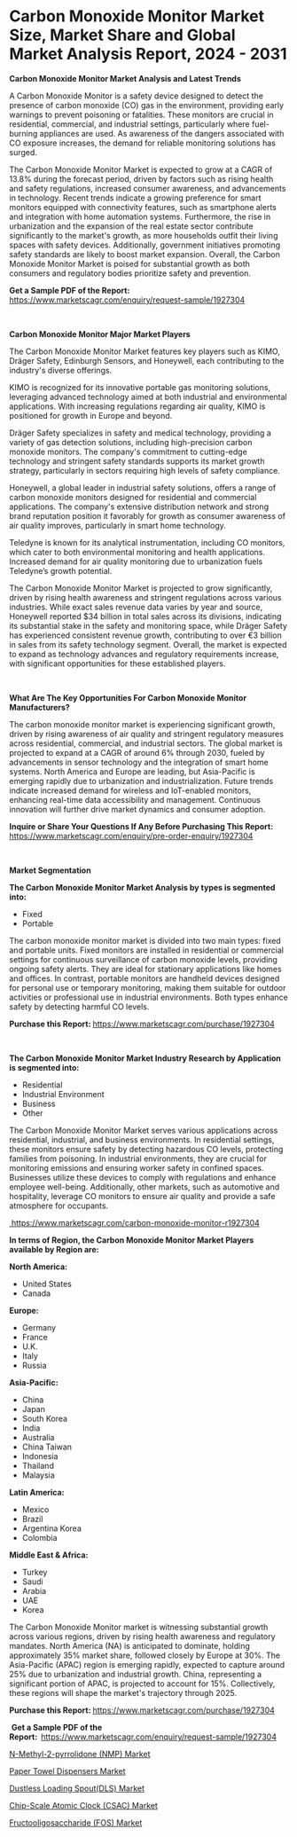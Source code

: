 <p><h1>Carbon Monoxide Monitor Market Size, Market Share and Global Market Analysis Report, 2024 - 2031</h1></p><p><strong>Carbon Monoxide Monitor Market Analysis and Latest Trends</strong></p>
<p><p>A Carbon Monoxide Monitor is a safety device designed to detect the presence of carbon monoxide (CO) gas in the environment, providing early warnings to prevent poisoning or fatalities. These monitors are crucial in residential, commercial, and industrial settings, particularly where fuel-burning appliances are used. As awareness of the dangers associated with CO exposure increases, the demand for reliable monitoring solutions has surged.</p><p>The Carbon Monoxide Monitor Market is expected to grow at a CAGR of 13.8% during the forecast period, driven by factors such as rising health and safety regulations, increased consumer awareness, and advancements in technology. Recent trends indicate a growing preference for smart monitors equipped with connectivity features, such as smartphone alerts and integration with home automation systems. Furthermore, the rise in urbanization and the expansion of the real estate sector contribute significantly to the market's growth, as more households outfit their living spaces with safety devices. Additionally, government initiatives promoting safety standards are likely to boost market expansion. Overall, the Carbon Monoxide Monitor Market is poised for substantial growth as both consumers and regulatory bodies prioritize safety and prevention.</p></p>
<p><strong>Get a Sample PDF of the Report:&nbsp;</strong> <a href="https://www.marketscagr.com/enquiry/request-sample/1927304?utm_campaign=1801&utm_medium=2&utm_source=Github&utm_content=ia&utm_term=25102024&utm_id=carbon-monoxide-monitor">https://www.marketscagr.com/enquiry/request-sample/1927304</a></p>
<p>&nbsp;</p>
<p><strong>Carbon Monoxide Monitor Major Market Players</strong></p>
<p><p>The Carbon Monoxide Monitor Market features key players such as KIMO, Dräger Safety, Edinburgh Sensors, and Honeywell, each contributing to the industry's diverse offerings. </p><p>KIMO is recognized for its innovative portable gas monitoring solutions, leveraging advanced technology aimed at both industrial and environmental applications. With increasing regulations regarding air quality, KIMO is positioned for growth in Europe and beyond.</p><p>Dräger Safety specializes in safety and medical technology, providing a variety of gas detection solutions, including high-precision carbon monoxide monitors. The company's commitment to cutting-edge technology and stringent safety standards supports its market growth strategy, particularly in sectors requiring high levels of safety compliance.</p><p>Honeywell, a global leader in industrial safety solutions, offers a range of carbon monoxide monitors designed for residential and commercial applications. The company's extensive distribution network and strong brand reputation position it favorably for growth as consumer awareness of air quality improves, particularly in smart home technology.</p><p>Teledyne is known for its analytical instrumentation, including CO monitors, which cater to both environmental monitoring and health applications. Increased demand for air quality monitoring due to urbanization fuels Teledyne’s growth potential.</p><p>The Carbon Monoxide Monitor Market is projected to grow significantly, driven by rising health awareness and stringent regulations across various industries. While exact sales revenue data varies by year and source, Honeywell reported $34 billion in total sales across its divisions, indicating its substantial stake in the safety and monitoring space, while Dräger Safety has experienced consistent revenue growth, contributing to over €3 billion in sales from its safety technology segment. Overall, the market is expected to expand as technology advances and regulatory requirements increase, with significant opportunities for these established players.</p></p>
<p>&nbsp;</p>
<p><strong>What Are The Key Opportunities For Carbon Monoxide Monitor Manufacturers?</strong></p>
<p><p>The carbon monoxide monitor market is experiencing significant growth, driven by rising awareness of air quality and stringent regulatory measures across residential, commercial, and industrial sectors. The global market is projected to expand at a CAGR of around 6% through 2030, fueled by advancements in sensor technology and the integration of smart home systems. North America and Europe are leading, but Asia-Pacific is emerging rapidly due to urbanization and industrialization. Future trends indicate increased demand for wireless and IoT-enabled monitors, enhancing real-time data accessibility and management. Continuous innovation will further drive market dynamics and consumer adoption.</p></p>
<p><strong>Inquire or Share Your Questions If Any Before Purchasing This Report:</strong> <a href="https://www.marketscagr.com/enquiry/pre-order-enquiry/1927304?utm_campaign=1801&utm_medium=2&utm_source=Github&utm_content=ia&utm_term=25102024&utm_id=carbon-monoxide-monitor">https://www.marketscagr.com/enquiry/pre-order-enquiry/1927304</a></p>
<p>&nbsp;</p>
<p><strong>Market Segmentation</strong></p>
<p><strong>The Carbon Monoxide Monitor Market Analysis by types is segmented into:</strong></p>
<p><ul><li>Fixed</li><li>Portable</li></ul></p>
<p><p>The carbon monoxide monitor market is divided into two main types: fixed and portable units. Fixed monitors are installed in residential or commercial settings for continuous surveillance of carbon monoxide levels, providing ongoing safety alerts. They are ideal for stationary applications like homes and offices. In contrast, portable monitors are handheld devices designed for personal use or temporary monitoring, making them suitable for outdoor activities or professional use in industrial environments. Both types enhance safety by detecting harmful CO levels.</p></p>
<p><strong>Purchase this Report:&nbsp;</strong><a href="https://www.marketscagr.com/purchase/1927304?utm_campaign=1801&utm_medium=2&utm_source=Github&utm_content=ia&utm_term=25102024&utm_id=carbon-monoxide-monitor">https://www.marketscagr.com/purchase/1927304</a></p>
<p>&nbsp;</p>
<p><strong>The Carbon Monoxide Monitor Market Industry Research by Application is segmented into:</strong></p>
<p><ul><li>Residential</li><li>Industrial Environment</li><li>Business</li><li>Other</li></ul></p>
<p><p>The Carbon Monoxide Monitor Market serves various applications across residential, industrial, and business environments. In residential settings, these monitors ensure safety by detecting hazardous CO levels, protecting families from poisoning. In industrial environments, they are crucial for monitoring emissions and ensuring worker safety in confined spaces. Businesses utilize these devices to comply with regulations and enhance employee well-being. Additionally, other markets, such as automotive and hospitality, leverage CO monitors to ensure air quality and provide a safe atmosphere for occupants.</p></p>
<p><a href="https://www.marketscagr.com/carbon-monoxide-monitor-r1927304?utm_campaign=1801&utm_medium=2&utm_source=Github&utm_content=ia&utm_term=25102024&utm_id=carbon-monoxide-monitor">&nbsp;https://www.marketscagr.com/carbon-monoxide-monitor-r1927304</a></p>
<p><strong>In terms of Region, the Carbon Monoxide Monitor Market Players available by Region are:</strong></p>
<p>
    <p> <strong> North America: </strong>
        <ul>
            <li>United States</li>
            <li>Canada</li>
        </ul>
        </p> 
    <p> <strong> Europe: </strong>
        <ul>
            <li>Germany</li>
            <li>France</li>
            <li>U.K.</li>
            <li>Italy</li>
            <li>Russia</li>
        </ul>
        </p> 
    <p> <strong> Asia-Pacific: </strong>
        <ul>
            <li>China</li>
            <li>Japan</li>
            <li>South Korea</li>
            <li>India</li>
            <li>Australia</li>
            <li>China Taiwan</li>
            <li>Indonesia</li>
            <li>Thailand</li>
            <li>Malaysia</li>
        </ul>
        </p> 
    <p> <strong> Latin America: </strong>
        <ul>
            <li>Mexico</li>
            <li>Brazil</li>
            <li>Argentina Korea</li>
            <li>Colombia</li>
        </ul>
        </p> 
    <p> <strong> Middle East & Africa: </strong>
        <ul>
            <li>Turkey</li>
            <li>Saudi</li>
            <li>Arabia</li>
            <li>UAE</li>
            <li>Korea</li>
        </ul>
    </p>
    </p>
<p><p>The Carbon Monoxide Monitor market is witnessing substantial growth across various regions, driven by rising health awareness and regulatory mandates. North America (NA) is anticipated to dominate, holding approximately 35% market share, followed closely by Europe at 30%. The Asia-Pacific (APAC) region is emerging rapidly, expected to capture around 25% due to urbanization and industrial growth. China, representing a significant portion of APAC, is projected to account for 15%. Collectively, these regions will shape the market's trajectory through 2025.</p></p>
<p><strong>Purchase this Report: </strong><a href="https://www.marketscagr.com/purchase/1927304?utm_campaign=1801&utm_medium=2&utm_source=Github&utm_content=ia&utm_term=25102024&utm_id=carbon-monoxide-monitor">https://www.marketscagr.com/purchase/1927304</a></p>
<p>&nbsp;<strong>Get a Sample PDF of the Report:&nbsp;&nbsp;</strong><a href="https://www.marketscagr.com/enquiry/request-sample/1927304?utm_campaign=1801&utm_medium=2&utm_source=Github&utm_content=ia&utm_term=25102024&utm_id=carbon-monoxide-monitor">https://www.marketscagr.com/enquiry/request-sample/1927304</a></p>
<p><strong></strong></p>
<p><p><a href="https://www.linkedin.com/pulse/n-methyl-2-pyrrolidone-nmp-market-dynamics-application-types-5yfxf?utm_campaign=1801&utm_medium=2&utm_source=Github&utm_content=ia&utm_term=25102024&utm_id=carbon-monoxide-monitor">N-Methyl-2-pyrrolidone (NMP) Market</a></p><p><a href="https://github.com/DRIVERKAPAUL/Market-Research-Report-List-1/blob/main/paper-towel-dispensers-market.md?utm_campaign=1801&utm_medium=2&utm_source=Github&utm_content=ia&utm_term=25102024&utm_id=carbon-monoxide-monitor">Paper Towel Dispensers Market</a></p><p><a href="https://www.linkedin.com/pulse/emerging-opportunities-challenges-global-dustless-loading-spoutdls-4hfuc?utm_campaign=1801&utm_medium=2&utm_source=Github&utm_content=ia&utm_term=25102024&utm_id=carbon-monoxide-monitor">Dustless Loading Spout(DLS) Market</a></p><p><a href="https://www.linkedin.com/pulse/driving-forces-global-chip-scale-atomic-clock-csac-market-trends-yyccc?utm_campaign=1801&utm_medium=2&utm_source=Github&utm_content=ia&utm_term=25102024&utm_id=carbon-monoxide-monitor">Chip-Scale Atomic Clock (CSAC) Market</a></p><p><a href="https://www.linkedin.com/pulse/pioneering-growth-analyzing-global-fructooligosaccharide-bspff?utm_campaign=1801&utm_medium=2&utm_source=Github&utm_content=ia&utm_term=25102024&utm_id=carbon-monoxide-monitor">Fructooligosaccharide (FOS) Market</a></p></p>